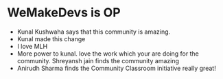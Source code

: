 # WeMakeDevs is OP

- Kunal Kushwaha says that this community is amazing.
- Kunal made this change
- I love MLH
- More power to kunal. love the work which your are doing for the community.
Shreyansh jain finds the community amazing
- Anirudh Sharma finds the Community Classroom initiative really great!
